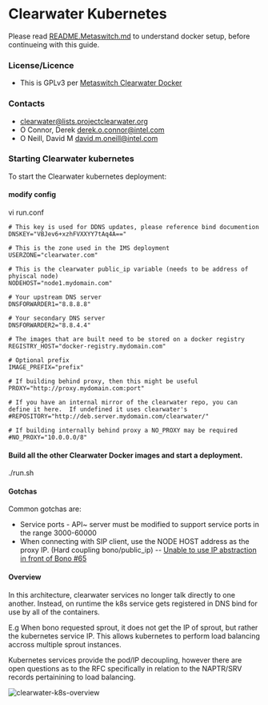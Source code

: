 # Clearwater Kubernetes

Please read [README.Metaswitch.md](https://github.com/Intel-Corp/clearwater-kubernetes/blob/master/README.Metaswitch.md) to understand docker setup, before continueing with this guide.

### License/Licence

- This is GPLv3 per [Metaswitch Clearwater Docker](https://github.com/Metaswitch/clearwater-docker)

### Contacts

- clearwater@lists.projectclearwater.org
- O Connor, Derek <derek.o.connor@intel.com>
- O Neill, David M <david.m.oneill@intel.com>

### Starting Clearwater kubernetes

To start the Clearwater kubernetes deployment:

#### modify config
vi run.conf

```
# This key is used for DDNS updates, please reference bind documention
DNSKEY="VBJev6+xzhFVXXYY7tAq4A=="
	
# This is the zone used in the IMS deployment 
USERZONE="clearwater.com"
	
# This is the clearwater public_ip variable (needs to be address of phyiscal node)
NODEHOST="node1.mydomain.com"
	
# Your upstream DNS server
DNSFORWARDER1="8.8.8.8"
	
# Your secondary DNS server
DNSFORWARDER2="8.8.4.4"
	
# The images that are built need to be stored on a docker registry
REGISTRY_HOST="docker-registry.mydomain.com"
	
# Optional prefix
IMAGE_PREFIX="prefix"
	
# If building behind proxy, then this might be useful
PROXY="http://proxy.mydomain.com:port"
	
# If you have an internal mirror of the clearwater repo, you can define it here.  If undefined it uses clearwater's
#REPOSITORY="http://deb.server.mydomain.com/clearwater/"
	
# If building internally behind proxy a NO_PROXY may be required
#NO_PROXY="10.0.0.0/8"
```    
#### Build all the other Clearwater Docker images and start a deployment.
./run.sh

#### Gotchas

Common gotchas are:

- Service ports - API~ server must be modified to support service ports in the range 3000-60000
- When connecting with SIP client, use the NODE HOST address as the proxy IP.  (Hard coupling bono/public_ip) 
-- [Unable to use IP abstraction in front of Bono #65](https://github.com/Metaswitch/clearwater-docker/issues/65) 

#### Overview

In this architecture, clearwater services no longer talk directly to one another.
Instead, on runtime the k8s service gets registered in DNS bind for use by all of the containers.

E.g When bono requested sprout, it does not get the IP of sprout, but rather the kubernetes service IP.
This allows kubernetes to perform load balancing accross multiple sprout instances.

Kubernetes services provide the pod/IP decoupling, 
however there are open questions as to the RFC specifically in relation to the NAPTR/SRV records pertainining to load balancing.

![clearwater-k8s-overview](https://raw.githubusercontent.com/Intel-Corp/clearwater-kubernertes/master/clearwater-k8s.png)
